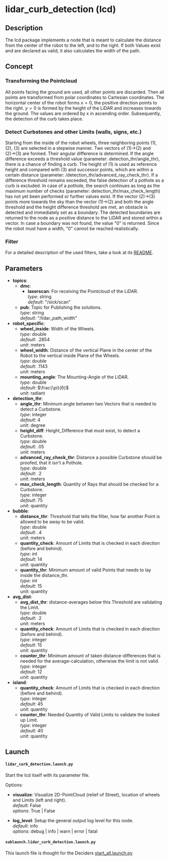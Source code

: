 # lidar_curb_detection (lcd)

## Description
The lcd package implements a node that is meant to calculate the distance from the center of the robot to the left, and to the right. If both Values exist and are declared as valid, it also calculates the width of the path.

## Concept
### Transforming the Pointcloud
All points facing the ground are used, all other points are discarded. Then all points are transformed from polar coordinates to Cartesian coordinates. The horizontal center of the robot forms $x = 0$, the positive direction points to the right. $y = 0$ is formed by the height of the LiDAR and increases towards the ground. The values are ordered by x in ascending order. Subsequently, the detection of the curb takes place.

### Detect Curbstones and other Limits (walls, signs, etc.)
Starting from the inside of the robot wheels, three neighboring points (1), (2), (3) are selected in a stepwise manner. Two vectors of (1)&rarr;(2) and (2)&rarr;(3) are formed. Their angular difference is determined. If the angle difference exceeds a threshold value (parameter: detection_thr/angle_thr), there is a chance of finding a curb. The height of (1) is used as reference height and compared with (3) and successor points, which are within a certain distance (parameter: /detection_thr/advanced_ray_check_thr). If a difference threshold remains exceeded, the false detection of a pothole as a curb is excluded. In case of a pothole, the search continues as long as the maximum number of checks (parameter: detection_thr/max_check_length) has not yet been performed or further values exist. If the vector (2)&rarr;(3) points more towards the sky than the vector (1)&rarr;(2) and both the angle threshold and the height difference threshold are met, an obstacle is detected and immediately set as a boundary. The detected boundaries are returned to the node as a positive distance to the LiDAR and stored within a vector. In case a boundary was not found, the value "0" is returned. Since the robot must have a width, "0" cannot be reached realistically.

### Filter
For a detailed description of the used filters, take a look at its [README](../filters/README.md).

## Parameters
- __topics__:
    - __dmc__:
      - __laserscan__: For receiving the Pointcloud of the LiDAR. <br>
            _type_: string <br>
            _default_: "/sick/scan" <br>
    - __pub__:  Topic for Publishing the solutions. <br>
        _type_: string <br>
        _default_: "/lidar_path_width" <br>
- __robot_specific__: <br>
    - __wheel_inside__: Width of the Wheels. <br>
        _type_: double <br>
        _default_: .2854 <br>
        _unit_: meters <br>
    - __wheel_width__: Distance of the vertical Plane in the center of the Robot to the vertical inside Plane of the Wheels. <br>
        _type_: double <br>
        _default_: .1143 <br>
        _unit_: meters <br>
    - __mounting_angle__: The Mounting-Angle of the LiDAR. <br>
        _type_: double <br>
        _default_: $\frac{\pi}{6}$ <br>
        _unit_: radiant <br>
- __detection_thr__: <br>
    - __angle_thr__:  Minimum angle between two Vectors that is needed to detect a Curbstone. <br>
        _type_: integer <br>
        _default_: 4 <br>
        _unit_: degree <br>
    - __height_diff__:  Height_Difference that must exist, to detect a Curbstone. <br>
        _type_: double <br>
        _default_: .05 <br>
        _unit_: meters <br>
    - __advanced_ray_check_thr__: Distance a possible Curbstone should be proofed, that it isn't a Pothole. <br>
        _type_: double <br>
        _default_: .2 <br>
        _unit_: meters <br>
    - __max_check_length__: Quantity of Rays that should be checked for a Curbstone. <br>
        _type_: integer <br>
        _default_: 75 <br>
        _unit_: quantity <br>
- __bubble__: <br>
    - __distance_thr__: Threshold that tells the filter, how far another Point is allowed to be away to be valid. <br>
        _type_: double <br>
        _default_: .4 <br>
        _unit_: meters <br>
    - __quantity_check__: Amount of Limits that is checked in each direction (before and behind). <br>
        _type_: int <br>
        _default_: 14 <br>
        _unit_: quantity <br>
    - __quantity_thr__: Minimum amount of valid Points that needs to lay inside the distance_thr. <br>
        _type_: int <br>
        _default_: 15 <br>
        _unit_: quantity <br>
- __avg_dist__: <br>
    - __avg_dist_thr__: distance-averages below this Threshold are validating the Limit. <br>
        _type_: double <br>
        _default_: .2 <br>
        _unit_: meters <br>
    - __quantity_check__: Amount of Limits that is checked in each direction (before and behind). <br>
        _type_: integer <br>
        _default_: 15 <br>
        _unit_: quantity <br>
    - __counter_thr__:  Minimum amount of taken distance-differences that is needed for the average-calculation, otherwise the limit is not valid. <br>
        _type_: integer <br>
        _default_: 12 <br>
        _unit_: quantity <br>
- __island__: <br>
    - __quantity_check__: Amount of Limits that is checked in each direction (before and behind). <br>
        _type_: integer <br>
        _default_: 45 <br>
        _unit_: quantity <br>
    - __counter_thr__:  Needed Quantity of Valid Limits to validate the looked up Limit. <br>
        _type_: integer <br>
        _default_: 40 <br>
        _unit_: quantity <br>

## Launch

#### `lidar_curb_detection.launch.py`

Start the lcd itself with its parameter file.

Options:
- __visualize__: Visualize 2D-PointCloud (relief of Street), location of wheels and Limits (left and right). <br>
   _default_: False <br>
   _options_: True | False <br>

 - __log_level__: Setup the general output log level for this node.  
   _default_: info  
   _options_: debug | info | warn | error | fatal

#### `sublaunch.lidar_curb_detection.launch.py`

This launch file is thought for the Deciders [start_all.launch.py](../decider/README.md#start_alllaunchpy)
